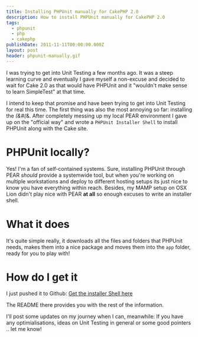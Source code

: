 ```yaml
---
title: Installing PHPUnit manually for CakePHP 2.0
description: How to install PHPUnit manually for CakePHP 2.0
tags:
  - phpunit
  - php
  - cakephp
publishDate: 2011-11-11T00:00:00.000Z
layout: post
header: phpunit-manually.gif
---
```


I was trying to get into Unit Testing a few months ago. It was a steep learning curve and eventually I gave myself a non-excuse and decided to wait for Cake 2.0 as that would have PHPUnit and it "wouldn't make sense to learn SimpleTest" at that time.

I intend to keep that promise and have been trying to get into Unit Testing for real this time. The first thing was also the most annoying so far: installing the _(&#(_&. After completely messing up my local PEAR environment I gave up on the "official way" and wrote a `PHPUnit Installer Shell` to install PHPUnit along with the Cake site.

# PHPUnit locally?

Yes! I'm a fan of self-contained systems. Sure, installing PHPUnit through PEAR _should_ provide a systemwide tool, but when you're working on multiple workstations and deploy to different hosting setups its just nice to know you have everything within reach. Besides, my MAMP setup on OSX Lion didn't play nice with PEAR **at all** so enough excuses to write an installer shell.

# What it does

It's quite simple really, it downloads all the files and folders that PHPUnit needs, makes them into a nice package and moves them into the `app` folder, ready for you to play with!

# How do I get it

I just pushed it to Github: [Get the installer Shell here](https://github.com/Hyra/PHPUnit-Cake2)

The README there provides you with the rest of the information.

I'll post some updates on my journey when I can, meanwhile: If you have any optimialisations, ideas on Unit Testing in general or some good pointers .. let me know!

[1]: https://github.com/Hyra/PHPUnit-Cake2 "CakePHP 2.0 Installer Shell"
